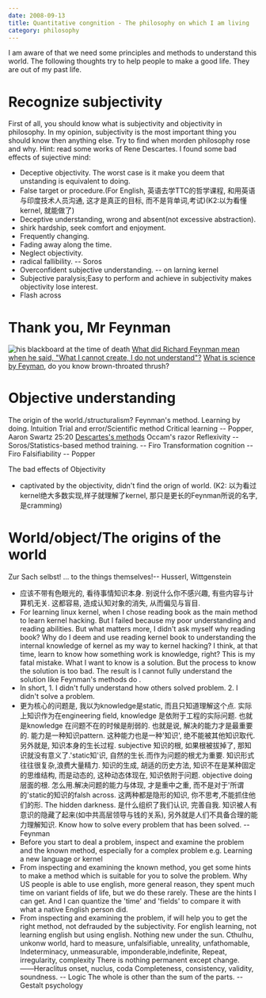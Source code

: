 ```yaml
---
date: 2008-09-13
title: Quantitative congnition - The philosophy on which I am living
category: philosophy
---
```


I am aware of that we need some principles and methods to understand this world.
The following thoughts try to help people to make a good life. They are out of my past life.

# Recognize subjectivity
First of all, you should know what is subjectivity and objectivity in philosophy.
In my opinion, subjectivity is the most important thing you should know then anything else.
Try to find when morden philosophy rose and why. Hint: read some works of Rene Descartes.
I found some bad effects of sujective mind:
* Deceptive objectivity. The worst case is it make you deem that unstanding is equivalent to doing. 
* False target or procedure.(For English, 英语去学TTC的哲学课程, 和用英语与印度技术人员沟通, 这才是真正的目标, 而不是背单词,考试)(K2:以为看懂kernel, 就能做了)
* Deceptive understanding, wrong and absent(not excessive abstraction). 
* shirk hardship, seek comfort and enjoyment.
* Frequently changing.
* Fading away along the time.
* Neglect objectivity.
* radical fallibility. -- Soros
* Overconfident subjective understanding. -- on larning kernel
* Subjective paralysis;Easy to perform and achieve in subjectivity makes objectivity lose interest.
* Flash across

# Thank you, Mr Feynman
![his blackboard at the time of death](http://archives.caltech.edu/pictures/1.10-29.jpg)
[What did Richard Feynman mean when he said, "What I cannot create, I do not understand"?][1]
[What is science by Feyman][2], do you know brown-throated thrush?

[1]: https://www.quora.com/What-did-Richard-Feynman-mean-when-he-said-What-I-cannot-create-I-do-not-understand
[2]: http://profizgl.lu.lv/pluginfile.php/32795/mod_resource/content/0/WHAT_IS_SCIENCE_by_R.Feynman_1966.pdf
[3]: https://en.wikipedia.org/wiki/Discourse_on_the_Method#Part_II:_The_principal_rules_of_the_Method_which_the_Author_has_discovered

# Objective understanding
The origin of the world./structuralism?
Feynman's method.
Learning by doing.
Intuition
Trial and error/Scientific method
Critical learning  -- Popper, Aaron Swartz 25:20
[Descartes's methods][3]
Occam's razor 
Reflexivity -- Soros/Statistics-based method training. -- Firo
Transformation cognition -- Firo
Falsifiability -- Popper

The bad effects of Objectivity
* captivated by the objectivity, didn't find the orign of world. (K2: 以为看过kernel绝大多数实现,样子就理解了kernel, 那只是更长的Feynman所说的名字, 是cramming)

# World/object/The origins of the world
Zur Sach selbst! ... to the things themselves!-- Husserl, Wittgenstein
* 应该不带有色眼光的, 看待事情知识本身. 别说什么你不感兴趣, 有些内容与计算机无关. 这都容易, 造成认知对象的消失, 从而偏见与盲目.
* For learning linux kernel, when I chose reading book as the main method to learn kernel hacking. But I failed because my poor understanding and reading abilities. But what matters more, I didn't ask myself why reading book? Why do I deem and use reading  kernel book to understanding the internal knowledge of kernel as my way to kernel hacking? I think, at that time, learn to know how something work is knowledge, right? This is my fatal mistake. What I want to know is a solution. But the process to know the solution is too bad. The result is I cannot fully understand the solution like Feynman's methods do .
* In short, 1. I didn't fully understand how others solved problem. 2. I didn't solve a problem.
* 更为核心的问题是, 我以为knowledge是static, 而且只知道理解这个点. 实际上知识作为在engineering field, knowledge 是依附于工程的实际问题. 也就是knowledge 在问题不在的时候是削弱的. 也就是说, 解决的能力才是最重要的. 能力是一种知识pattern. 这种能力也是一种'知识', 绝不能被其他知识取代. 另外就是, 知识本身的生长过程.
subjective 知识的根, 如果根被拔掉了, 那知识就没有意义了.'static知'识, 自然的生长.而作为问题的根尤为重要. 知识形式往往很复杂,浪费大量精力. 知识的生成, 胡适的历史方法, 知识不在是某种固定的思维结构, 而是动态的, 这种动态体现在, 知识依附于问题.
objective doing 层面的根. 怎么用.解决问题的能力与体现, 才是重中之重, 而不是对于'所谓的'static的知识的falsh across. 这两种都是隐形的知识, 你不思考,不能抓住他们的形.
The hidden darkness. 是什么组织了我们认识, 完善自我. 知识被人有意识的隐藏了起来(如中共高层领导与钱的关系), 另外就是人们不具备合理的能力理解知识.
Know how to solve every problem that has been solved. -- Feynman
* Before you start to deal a problem, inspect and examine the problem and the known method, especially for a complex problem e.g. Learning a new language or kernel
* From inspecting and examining the known method, you get some hints to make a method which is suitable for you to solve the problem. Why US people is able to use english, more general reason, they spent much time on variant fields of life, but we do these rarely. These are the hints I can get. And I can quantize the 'time' and 'fields' to compare it with what a native English person did.
* From inspecting and examining the problem, if will help you to get the right method, not defrauded by the subjectivity. For english learning, not learning english but using english.
Nothing new under the sun.
Cthulhu, unkonw world, hard to measure, unfalsifiable, unreality, unfathomable, Indeterminacy, unmeasurable, imponderable,indefinite, 
Repeat, irregularity, complexity
There is nothing permanent except change. ――Heraclitus
onset, nuclus, coda
Completeness, consistency, validity, soundness. -- Logic
The whole is other than the sum of the parts. --Gestalt psychology
